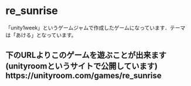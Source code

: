 # re_sunrise
「unity1week」というゲームジャムで作成したゲームになっています．テーマは「あける」となっています。

<h2>
下のURLよりこのゲームを遊ぶことが出来ます(unityroomというサイトで公開しています)<br>
 https://unityroom.com/games/re_sunrise <br>
